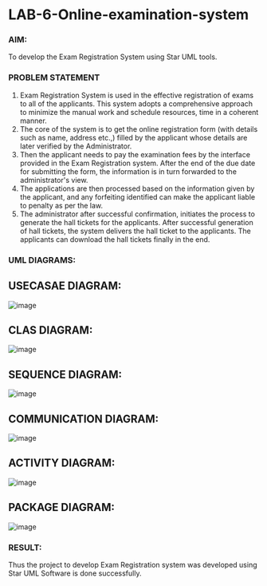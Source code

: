 # LAB-6-Online-examination-system
### AIM:
To develop the Exam Registration System using Star UML tools.
### PROBLEM STATEMENT
1. Exam Registration System is used in the effective registration of exams to all of the
applicants. This system adopts a comprehensive approach to minimize the manual work and
schedule resources, time in a coherent manner.
2. The core of the system is to get the online registration form (with details such as name,
address etc.,) filled by the applicant whose details are later verified by the Administrator.
3. Then the applicant needs to pay the examination fees by the interface provided in the
Exam Registration system. After the end of the due date for submitting the form, the
information is in turn forwarded to the administrator's view.
4. The applications are then processed based on the information given by the applicant,
and any forfeiting identified can make the applicant liable to penalty as per the law.
5. The administrator after successful confirmation, initiates the process to generate the
hall tickets for the applicants. After successful generation of hall tickets, the system delivers
the hall ticket to the applicants. The applicants can download the hall tickets finally in the end.
### UML DIAGRAMS:
## USECASAE DIAGRAM:
![image](https://github.com/Mythilidharman/LAB-6-Online-examination-system/assets/119104110/587f5939-f091-40ca-814d-645c2ea1439b)
## CLAS DIAGRAM:
![image](https://github.com/Mythilidharman/LAB-6-Online-examination-system/assets/119104110/8107abe5-805c-4315-869b-dd1fc49f7b9d)
## SEQUENCE DIAGRAM:
![image](https://github.com/Mythilidharman/LAB-6-Online-examination-system/assets/119104110/95c72a4d-4f6a-469b-bbe7-4db64d2d1a48)
## COMMUNICATION DIAGRAM:
![image](https://github.com/Mythilidharman/LAB-6-Online-examination-system/assets/119104110/a3ce56b7-a442-4a7f-93d3-57ec3fa9d309)
## ACTIVITY DIAGRAM:
![image](https://github.com/Mythilidharman/LAB-6-Online-examination-system/assets/119104110/607c027b-4df0-41a1-932b-40034efa766c)
## PACKAGE DIAGRAM:
![image](https://github.com/Mythilidharman/LAB-6-Online-examination-system/assets/119104110/4edbcf82-b789-441c-94ed-60e973614dde)

### RESULT:
Thus the project to develop Exam Registration system was developed using Star UML
Software is done successfully.
